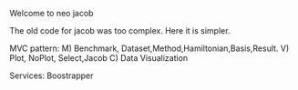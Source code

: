 Welcome to neo jacob

The old code for jacob was too complex. Here it is simpler.

MVC pattern:
M) Benchmark, Dataset,Method,Hamiltonian,Basis,Result.
V) Plot, NoPlot, Select,Jacob
C) Data Visualization

Services:
Boostrapper 
 